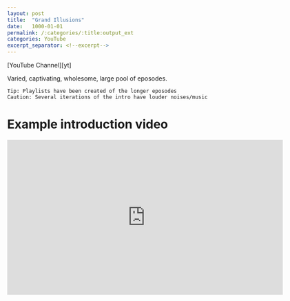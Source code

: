 ```yaml
---
layout: post
title:  "Grand Illusions"
date:   1000-01-01
permalink: /:categories/:title:output_ext
categories: YouTube
excerpt_separator: <!--excerpt-->
---
```

<script src="https://apis.google.com/js/platform.js"></script>
<div class="g-ytsubscribe" data-channel="henders007" data-layout="full" data-count="default"></div>
<!--excerpt-->
[YouTube Channel][yt]
<!-- <br/><br/> -->

Varied, captivating, wholesome, large pool of eposodes.

`Tip: Playlists have been created of the longer eposodes`   
`Caution: Several iterations of the intro have louder noises/music`

Example introduction video
=====
<iframe id='ivplayer' type='text/html' width='640' height='360'       src='https://www.invidio.us/embed/ix_cNU-Xp3A?' frameborder='0'></iframe>

[yt]: https://www.youtube.com/channel/UCzsjHlc0WRwZYwlinsmtM4w 
